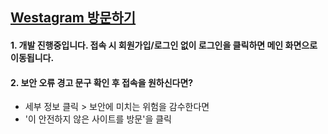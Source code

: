 ## [Westagram 방문하기](https://westagram-instagram-clone-dvm7-1y27jxccz-ko7452.vercel.app/)

#### 1. 개발 진행중입니다. 접속 시 회원가입/로그인 없이 **로그인을 클릭**하면 메인 화면으로 이동됩니다.
#### 2. 보안 오류 경고 문구 확인 후 접속을 원하신다면?
- 세부 정보 클릭 > 보안에 미치는 위험을 감수한다면
- '이 안전하지 않은 사이트를 방문'을 클릭
